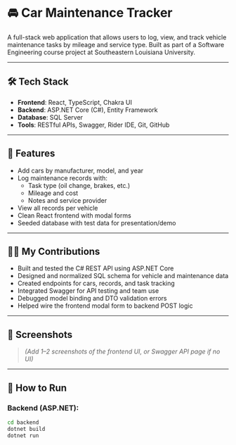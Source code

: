# 🚘 Car Maintenance Tracker

A full-stack web application that allows users to log, view, and track vehicle maintenance tasks by mileage and service type. Built as part of a Software Engineering course project at Southeastern Louisiana University.

---

## 🛠️ Tech Stack

- **Frontend**: React, TypeScript, Chakra UI
- **Backend**: ASP.NET Core (C#), Entity Framework
- **Database**: SQL Server
- **Tools**: RESTful APIs, Swagger, Rider IDE, Git, GitHub

---

## 🔑 Features

- Add cars by manufacturer, model, and year
- Log maintenance records with:
  - Task type (oil change, brakes, etc.)
  - Mileage and cost
  - Notes and service provider
- View all records per vehicle
- Clean React frontend with modal forms
- Seeded database with test data for presentation/demo

---

## 👨‍💻 My Contributions

- Built and tested the C# REST API using ASP.NET Core
- Designed and normalized SQL schema for vehicle and maintenance data
- Created endpoints for cars, records, and task tracking
- Integrated Swagger for API testing and team use
- Debugged model binding and DTO validation errors
- Helped wire the frontend modal form to backend POST logic

---

## 📸 Screenshots

> *(Add 1–2 screenshots of the frontend UI, or Swagger API page if no UI)*

---

## 🚀 How to Run

### Backend (ASP.NET):
```bash
cd backend
dotnet build
dotnet run
